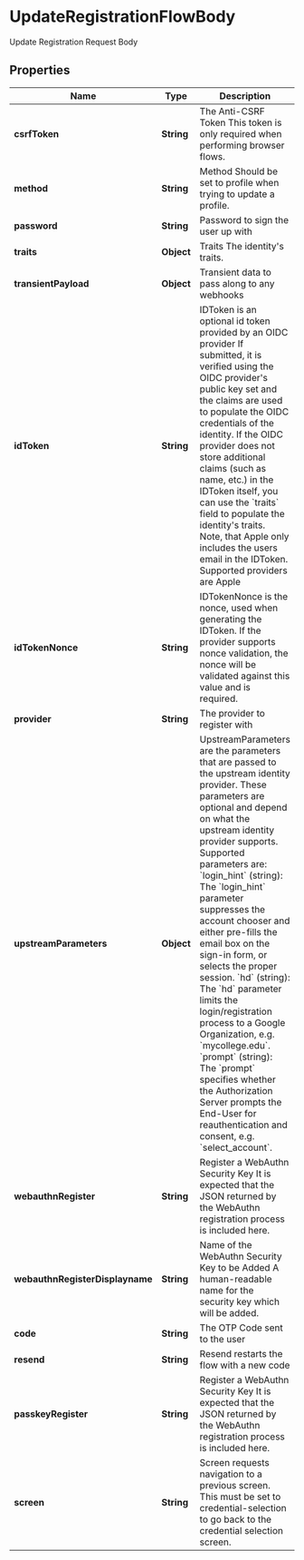 

# UpdateRegistrationFlowBody

Update Registration Request Body

## Properties

| Name | Type | Description | Notes |
|------------ | ------------- | ------------- | -------------|
|**csrfToken** | **String** | The Anti-CSRF Token  This token is only required when performing browser flows. |  [optional] |
|**method** | **String** | Method  Should be set to profile when trying to update a profile. |  |
|**password** | **String** | Password to sign the user up with |  |
|**traits** | **Object** | Traits  The identity&#39;s traits. |  |
|**transientPayload** | **Object** | Transient data to pass along to any webhooks |  [optional] |
|**idToken** | **String** | IDToken is an optional id token provided by an OIDC provider  If submitted, it is verified using the OIDC provider&#39;s public key set and the claims are used to populate the OIDC credentials of the identity. If the OIDC provider does not store additional claims (such as name, etc.) in the IDToken itself, you can use the &#x60;traits&#x60; field to populate the identity&#39;s traits. Note, that Apple only includes the users email in the IDToken.  Supported providers are Apple |  [optional] |
|**idTokenNonce** | **String** | IDTokenNonce is the nonce, used when generating the IDToken. If the provider supports nonce validation, the nonce will be validated against this value and is required. |  [optional] |
|**provider** | **String** | The provider to register with |  |
|**upstreamParameters** | **Object** | UpstreamParameters are the parameters that are passed to the upstream identity provider.  These parameters are optional and depend on what the upstream identity provider supports. Supported parameters are: &#x60;login_hint&#x60; (string): The &#x60;login_hint&#x60; parameter suppresses the account chooser and either pre-fills the email box on the sign-in form, or selects the proper session. &#x60;hd&#x60; (string): The &#x60;hd&#x60; parameter limits the login/registration process to a Google Organization, e.g. &#x60;mycollege.edu&#x60;. &#x60;prompt&#x60; (string): The &#x60;prompt&#x60; specifies whether the Authorization Server prompts the End-User for reauthentication and consent, e.g. &#x60;select_account&#x60;. |  [optional] |
|**webauthnRegister** | **String** | Register a WebAuthn Security Key  It is expected that the JSON returned by the WebAuthn registration process is included here. |  [optional] |
|**webauthnRegisterDisplayname** | **String** | Name of the WebAuthn Security Key to be Added  A human-readable name for the security key which will be added. |  [optional] |
|**code** | **String** | The OTP Code sent to the user |  [optional] |
|**resend** | **String** | Resend restarts the flow with a new code |  [optional] |
|**passkeyRegister** | **String** | Register a WebAuthn Security Key  It is expected that the JSON returned by the WebAuthn registration process is included here. |  [optional] |
|**screen** | **String** | Screen requests navigation to a previous screen.  This must be set to credential-selection to go back to the credential selection screen. |  [optional] |



